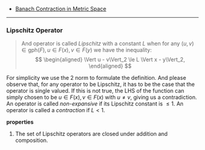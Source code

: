 - [Banach Contraction in Metric Space](Banach%20Contraction%20in%20Metric%20Space.md)

---
### **Lipschitz Operator**

> And operator is called *Lipschitz* with a constant $L$ when for any $(u, v)\in \text{gph}(F), u \in F(x), v \in F(y)$ we have the inequality: 
> $$
> \begin{aligned}
>     \Vert u - v\Vert_2 \le L \Vert x - y\Vert_2,
> \end{aligned}
> $$

For simplicity we use the 2 norm to formulate the definition. And please observe that, for any operator to be Lipschitz, it has to be the case that the operator is single valued. If this is not true, the LHS of the function can simply chosen to be $u\in F(x), v\in F(x)$ with $u\neq v$, giving us a contradiction. An operator is called *non-expansive* if its Lipschitz constant is $\le 1$. An operator is called a *contraction* if $L< 1$. 

**properties**

1. The set of Lipschitz operators are closed under addition and composition. 
